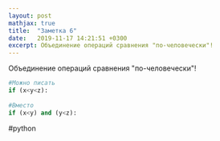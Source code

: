 ```yaml
---
layout: post
mathjax: true
title:  "Заметка 6"
date:   2019-11-17 14:21:51 +0300
excerpt: Объединение операций сравнения "по-человечески"!
---
```


Объединение операций сравнения "по-человечески"!
```python
#Можно писать
if (x<y<z):
    
#Вместо
if (x<y) and (y<z):

```
#python 